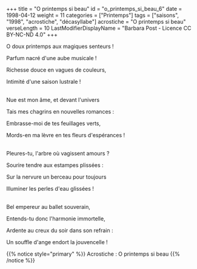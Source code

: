 +++
title = "O printemps si beau"
id = "o_printemps_si_beau_6"
date = 1998-04-12
weight = 11
categories = ["Printemps"]
tags = ["saisons", "1998", "acrostiche", "décasyllabe"]
acrostiche = "O printemps si beau"
verseLength = 10
LastModifierDisplayName = "Barbara Post - Licence CC BY-NC-ND 4.0"
+++

O doux printemps aux magiques senteurs !

Parfum nacré d'une aube musicale !

Richesse douce en vagues de couleurs,

Intimité d'une saison lustrale !

 \
Nue est mon âme, et devant l'univers

Tais mes chagrins en nouvelles romances :

Embrasse-moi de tes feuillages verts,

Mords-en ma lèvre en tes fleurs d'espérances !

 \
Pleures-tu, l'arbre où vagissent amours ?

Sourire tendre aux estampes plissées :

Sur la nervure un berceau pour toujours

Illuminer les perles d'eau glissées !

 \
Bel empereur au ballet souverain,

Entends-tu donc l'harmonie immortelle,

Ardente au creux du soir dans son refrain :

Un souffle d'ange endort la jouvencelle !

{{% notice style="primary" %}}
Acrostiche : O printemps si beau
{{% /notice %}}
